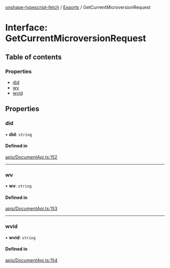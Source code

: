 [onshape-typescript-fetch](../README.md) / [Exports](../modules.md) / GetCurrentMicroversionRequest

# Interface: GetCurrentMicroversionRequest

## Table of contents

### Properties

- [did](GetCurrentMicroversionRequest.md#did)
- [wv](GetCurrentMicroversionRequest.md#wv)
- [wvid](GetCurrentMicroversionRequest.md#wvid)

## Properties

### did

• **did**: `string`

#### Defined in

[apis/DocumentApi.ts:152](https://github.com/toebes/onshape-typescript-fetch/blob/3e11ae1/apis/DocumentApi.ts#L152)

___

### wv

• **wv**: `string`

#### Defined in

[apis/DocumentApi.ts:153](https://github.com/toebes/onshape-typescript-fetch/blob/3e11ae1/apis/DocumentApi.ts#L153)

___

### wvid

• **wvid**: `string`

#### Defined in

[apis/DocumentApi.ts:154](https://github.com/toebes/onshape-typescript-fetch/blob/3e11ae1/apis/DocumentApi.ts#L154)
